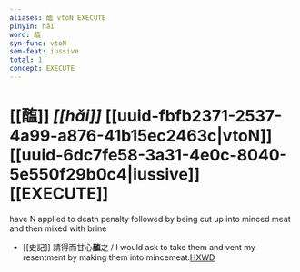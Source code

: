 ```yaml
---
aliases: 醢 vtoN EXECUTE
pinyin: hǎi
word: 醢
syn-func: vtoN
sem-feat: iussive
total: 1
concept: EXECUTE 
---
```

# [[醢]] *[[hǎi]]*  [[uuid-fbfb2371-2537-4a99-a876-41b15ec2463c|vtoN]] [[uuid-6dc7fe58-3a31-4e0c-8040-5e550f29b0c4|iussive]] [[EXECUTE]]
have N applied to death penalty followed by being cut up into minced meat and then mixed with brine
 - [[史記]] 請得而甘心**醢**之
                     / I would ask to take them and vent my resentment by making them into mincemeat.[HXWD](https://hxwd.org/textview.html?location=KR2a0001_tls_032-26a.18)